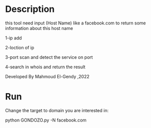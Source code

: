 # Description 
this tool need input (Host Name) like a facebook.com to return some information about this host name 

1-ip add

2-loction of ip

3-port scan and detect the service on port

4-search in whois and return the result

Developed By Mahmoud El-Gendy ,2022

# Run 
Change the target to domain you are interested in:

python GONDOZO.py -N facebook.com


